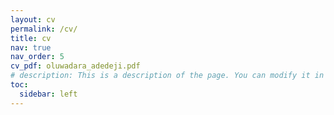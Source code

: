 ```yaml
---
layout: cv
permalink: /cv/
title: cv
nav: true
nav_order: 5
cv_pdf: oluwadara_adedeji.pdf
# description: This is a description of the page. You can modify it in '_pages/cv.md'. You can also change or remove the top pdf download button.
toc:
  sidebar: left
---
```

